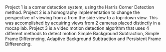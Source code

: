 Project 1 is a corner detection system, using the Harris Corner Detection method. 
Project 2 is a homography implementation to change the perspective of viewing from a from the side view to a top-down view. This was accomplished by acquiring views from 2 cameras placed distinctly in a mocap lab. 
Project 3 is a video motion detection algorithm that uses 4 different methods to detect motion Simple Background Subtraction, Simple Frame Differencing, Adaptive Background Subtraction and Persistent Frame Differencing.
